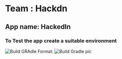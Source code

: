 # Team : Hackdn
## App name: HackedIn
### To Test the app create a suitable environment 
![Build GRAdle](/images/dependencies.png)
Format: ![Build Gradle pic](url)
